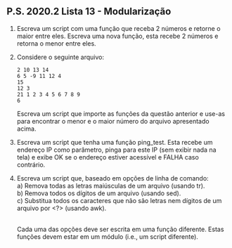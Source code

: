 ## P.S. 2020.2 Lista 13 - Modularização

1. Escreva um script com uma função que receba 2 números e retorne o maior entre eles. Escreva uma nova função, esta recebe 2 números e retorna o menor entre eles.


2. Considere o seguinte arquivo:

    ```	
    2 10 13 14
    6 5 -9 11 12 4
    15
    12 3
    21 1 2 3 4 5 6 7 8 9
    6
    ```

    Escreva um script que importe as funções da questão anterior e use-as para encontrar o menor e o maior número do arquivo apresentado acima.


3. Escreva um script que tenha uma função ping_test. Esta recebe um endereço IP como parâmetro, pinga para este IP (sem exibir nada na tela) e exibe OK se o endereço estiver acessível e FALHA caso contrário.


4. Escreva um script que, baseado em opções de linha de comando:
<br>a) Remova todas as letras maiúsculas de um arquivo (usando tr).
<br>b) Remova todos os dígitos de um arquivo (usando sed).
<br>c) Substitua todos os caracteres que não são letras nem dígitos de um arquivo por <?> (usando awk).

    <br>Cada uma das opções deve ser escrita em uma função diferente. Estas funções devem estar em um módulo (i.e., um script diferente).


